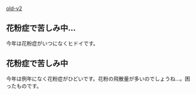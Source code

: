 [old-v2](ig050322-orig.html)

## 花粉症で苦しみ中…

今年は花粉症がいつになくヒドイです。






## 花粉症で苦しみ中


今年は例年になく花粉症がひどいです。花粉の飛散量が多いのでしょうね…。困ったものです。